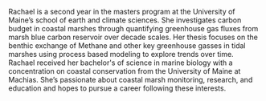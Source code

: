 Rachael is a second year in the masters program at the University of Maine’s school of earth and climate sciences. She investigates carbon budget in coastal marshes through quantifying greenhouse gas fluxes from marsh blue carbon reservoir over decade scales. Her thesis focuses on the benthic exchange of Methane and other key greenhouse gasses in tidal marshes using process based modeling to explore trends over time. Rachael received her bachelor's of science in marine biology with a concentration on coastal conservation from the University of Maine at Machias. She’s passionate about coastal marsh monitoring, research, and education and hopes to pursue a career following these interests.
